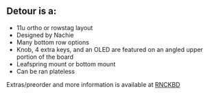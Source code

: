 ## Detour is a:
- 11u ortho or rowstag layout
- Designed by Nachie
- Many bottom row options
- Knob, 4 extra keys, and an OLED are featured on an angled upper portion of the board
- Leafspring mount or bottom mount
- Can be ran plateless

Extras/preorder and more information is available at [RNCKBD](https://rndkbd.com/products/detour-40-qaz-keyboard-kit)
